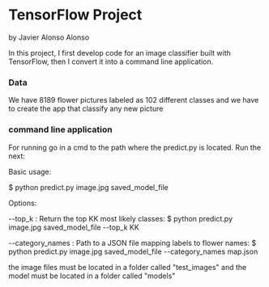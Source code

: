# TensorFlow Project
by Javier Alonso Alonso

In this project, I first develop code for an image classifier built with TensorFlow, then I convert it into a command line application.


### Data

We have 8189 flower pictures labeled as 102 different classes and we have to create the app that classify any new picture


### command line application

For running go in a cmd to the path where the predict.py is located. Run the next:

Basic usage:

$ python predict.py image.jpg saved_model_file

Options:

--top_k : Return the top KK most likely classes:
$ python predict.py image.jpg saved_model_file --top_k KK

--category_names : Path to a JSON file mapping labels to flower names:
$ python predict.py image.jpg saved_model_file --category_names map.json

the image files must be located in a folder called "test_images" and the model must be located in a folder called "models"